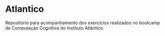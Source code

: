# Atlantico

Repositório para acompanhamento dos exercícios realizados no bootcamp de Computação Cognitiva do Instituto Atlântico.

